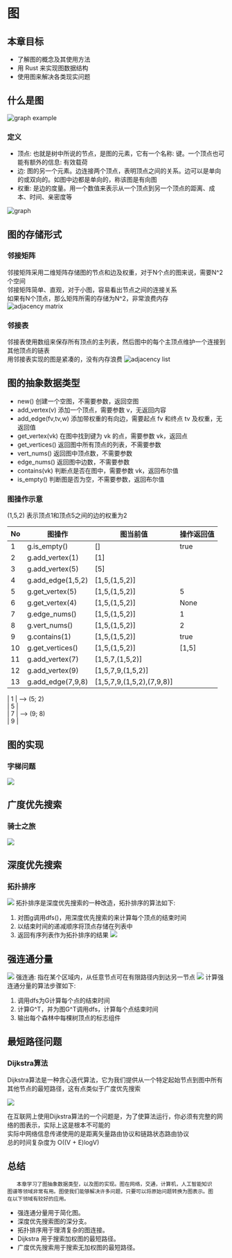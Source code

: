 # 图

## 本章目标
- 了解图的概念及其使用方法
- 用 Rust 来实现图数据结构
- 使用图来解决各类现实问题


## 什么是图
![graph example](../../assets/graph_example.png)

### 定义
- 顶点: 也就是树中所说的节点，是图的元素，它有一个名称: 键。一个顶点也可能有额外的信息: 有效载荷
- 边: 图的另一个元素。边连接两个顶点，表明顶点之间的关系。边可以是单向的或双向的。如图中边都是单向的，称该图是有向图
- 权重: 是边的度量。用一个数值来表示从一个顶点到另一个顶点的距离、成本、时间、亲密度等

![graph](../../assets/graph.png)


## 图的存储形式
### 邻接矩阵
邻接矩阵采用二维矩阵存储图的节点和边及权重，对于N个点的图来说，需要N^2个空间   
邻接矩阵简单、直观，对于小图，容易看出节点之间的连接关系   
如果有N个顶点，那么矩阵所需的存储为N^2，非常浪费内存
![adjacency matrix](../../assets/adjacency_matrix.png)

### 邻接表
邻接表使用数组来保存所有顶点的主列表，然后图中的每个主顶点维护一个连接到其他顶点的链表   
用邻接表实现的图是紧凑的，没有内存浪费
![adjacency list](../../assets/adjacency_list.png)


## 图的抽象数据类型
- new() 创建一个空图，不需要参数，返回空图
- add_vertex(v) 添加一个顶点，需要参数 v，无返回内容
- add_edge(fv,tv,w) 添加带权重的有向边，需要起点 fv 和终点 tv 及权重，无返回值
- get_vertex(vk) 在图中找到键为 vk 的点，需要参数 vk，返回点
- get_vertices() 返回图中所有顶点的列表，不需要参数
- vert_nums() 返回图中顶点数，不需要参数
- edge_nums() 返回图中边数，不需要参数
- contains(vk) 判断点是否在图中，需要参数 vk，返回布尔值
- is_empty() 判断图是否为空，不需要参数，返回布尔值

### 图操作示意
(1,5,2) 表示顶点1和顶点5之间的边的权重为2

| No | 图操作               | 图当前值                      | 操作返回值 |
|----|-------------------|---------------------------|-------|
| 1  | g.is_empty()      | []                        | true  |
| 2  | g.add_vertex(1)   | [1]                       |       |
| 3  | g.add_vertex(5)   | [5]                       |       |
| 4  | g.add_edge(1,5,2) | [1,5,(1,5,2)]             |       |
| 5  | g.get_vertex(5)   | [1,5,(1,5,2)]             | 5     |
| 6  | g.get_vertex(4)   | [1,5,(1,5,2)]             | None  |
| 7  | g.edge_nums()     | [1,5,(1,5,2)]             | 1     |
| 8  | g.vert_nums()     | [1,5,(1,5,2)]             | 2     |
| 9  | g.contains(1)     | [1,5,(1,5,2)]             | true  |
| 10 | g.get_vertices()  | [1,5,(1,5,2)]             | [1,5] |
| 11 | g.add_vertex(7)   | [1,5,7,(1,5,2)]           |       |
| 12 | g.add_vertex(9)   | [1,5,7,9,(1,5,2)]         |       |
| 13 | g.add_edge(7,9,8) | [1,5,7,9,(1,5,2),(7,9,8)] |       |

| 1 | ——> (5; 2)   
| 5 |   
| 7 | ——> (9; 8)   
| 9 |


## 图的实现
### 字梯问题
![](../../assets/word_lader.png)


## 广度优先搜索
### 骑士之旅
![](../../assets/knight_tour.png)


## 深度优先搜索
### 拓扑排序
![](../../assets/make_pie.png)
拓扑排序是深度优先搜索的一种改造，拓扑排序的算法如下:
1. 对图g调用dfs()，用深度优先搜索的来计算每个顶点的结束时间
2. 以结束时间的递减顺序将顶点存储在列表中
3. 返回有序列表作为拓扑排序的结果
![](../../assets/depth_first_forest_of_make_pie.png)


## 强连通分量
![](../../assets/internet_connect_graph.png)
强连通: 指在某个区域内，从任意节点可在有限路径内到达另一节点
![](../../assets/strongly_connected.png)
计算强连通分量的算法步骤如下:
1. 调用dfs为G计算每个点的结束时间
2. 计算G^T，并为图G^T调用dfs，计算每个点结束时间
3. 输出每个森林中每棵树顶点的标志组件


## 最短路径问题
### Dijkstra算法
Dijkstra算法是一种贪心迭代算法，它为我们提供从一个特定起始节点到图中所有其他节点的最短路径，这有点类似于广度优先搜索

![](../../assets/diagram_Dijkstra.png)

在互联网上使用Dijkstra算法的一个问题是，为了使算法运行，你必须有完整的网络的图表示，实际上这是根本不可能的  
实际中网络信息传递使用的是距离矢量路由协议和链路状态路由协议  
总的时间复杂度为 O((V + E)logV)


## 总结
```text
   本章学习了图抽象数据类型，以及图的实现。图在网络，交通，计算机，人工智能知识
图谱等领域非常有用。图使我们能够解决许多问题，只要可以将原始问题转换为图表示。图
在以下领域有较好的应用。
```
- 强连通分量用于简化图。
- 深度优先搜索图的深分支。
- 拓扑排序用于理清复杂的图连接。
- Dijkstra 用于搜索加权图的最短路径。
- 广度优先搜索用于搜索无加权图的最短路径。
